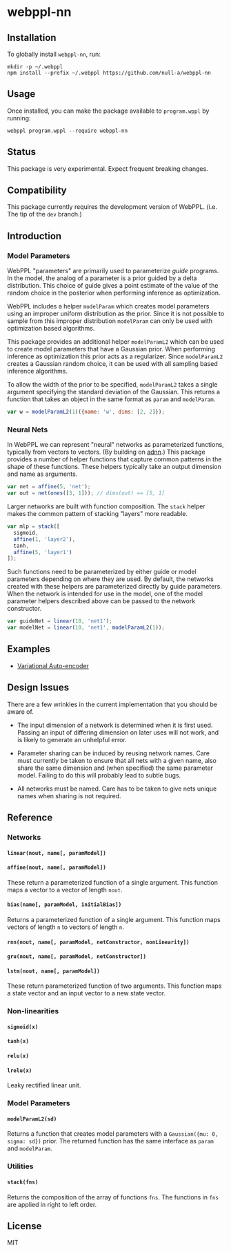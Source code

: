 # webppl-nn

## Installation

To globally install `webppl-nn`, run:

    mkdir -p ~/.webppl
    npm install --prefix ~/.webppl https://github.com/null-a/webppl-nn

## Usage

Once installed, you can make the package available to `program.wppl`
by running:

    webppl program.wppl --require webppl-nn

## Status

This package is very experimental. Expect frequent breaking changes.

## Compatibility

This package currently requires the development version of WebPPL.
(i.e. The tip of the `dev` branch.)

## Introduction

### Model Parameters

WebPPL "parameters" are primarily used to parameterize *guide*
programs. In the model, the analog of a parameter is a prior guided by
a delta distribution. This choice of guide gives a point estimate of
the value of the random choice in the posterior when performing
inference as optimization.

WebPPL includes a helper `modelParam` which creates model parameters
using an improper uniform distribution as the prior. Since it is not
possible to sample from this improper distribution `modelParam` can
only be used with optimization based algorithms.

This package provides an additional helper `modelParamL2` which can be
used to create model parameters that have a Gaussian prior. When
performing inference as optimization this prior acts as a regularizer.
Since `modelParamL2` creates a Gaussian random choice, it can be used
with all sampling based inference algorithms.

To allow the width of the prior to be specified, `modelParamL2` takes
a single argument specifying the standard deviation of the Gaussian.
This returns a function that takes an object in the same format as
`param` and `modelParam`.

```js
var w = modelParamL2(1)({name: 'w', dims: [2, 2]});
```

### Neural Nets

In WebPPL we can represent "neural" networks as parameterized
functions, typically from vectors to vectors. (By building on
[adnn](https://github.com/dritchie/adnn).) This package provides a
number of helper functions that capture common patterns in the shape
of these functions. These helpers typically take an output dimension
and name as arguments.

```js
var net = affine(5, 'net');
var out = net(ones([3, 1])); // dims(out) == [5, 1]
```

Larger networks are built with function composition. The `stack`
helper makes the common pattern of stacking "layers" more readable.

```js
var mlp = stack([
  sigmoid,
  affine(1, 'layer2'),
  tanh,
  affine(5, 'layer1')
]);
```

Such functions need to be parameterized by either guide or model
parameters depending on where they are used. By default, the networks
created with these helpers are parameterized directly by guide
parameters. When the network is intended for use in the model, one of
the model parameter helpers described above can be passed to the
network constructor.

```js
var guideNet = linear(10, 'net1');
var modelNet = linear(10, 'net1', modelParamL2(1));
```

## Examples

* [Variational Auto-encoder](https://github.com/null-a/webppl-nn/blob/master/examples/vae.wppl)

## Design Issues

There are a few wrinkles in the current implementation that you should
be aware of.

* The input dimension of a network is determined when it is first
  used. Passing an input of differing dimension on later uses will not
  work, and is likely to generate an unhelpful error.

* Parameter sharing can be induced by reusing network names. Care must
  currently be taken to ensure that all nets with a given name, also
  share the same dimension and (when specified) the same parameter
  model. Failing to do this will probably lead to subtle bugs.

* All networks must be named. Care has to be taken to give nets unique
  names when sharing is not required.

## Reference

### Networks

#### `linear(nout, name[, paramModel])`
#### `affine(nout, name[, paramModel])`

These return a parameterized function of a single argument. This
function maps a vector to a vector of length `nout`.

#### `bias(name[, paramModel, initialBias])`

Returns a parameterized function of a single argument. This function
maps vectors of length `n` to vectors of length `n`.

#### `rnn(nout, name[, paramModel, netConstructor, nonLinearity])`
#### `gru(nout, name[, paramModel, netConstructor])`
#### `lstm(nout, name[, paramModel])`

These return parameterized function of two arguments. This function
maps a state vector and an input vector to a new state vector.

### Non-linearities

#### `sigmoid(x)`
#### `tanh(x)`
#### `relu(x)`
#### `lrelu(x)`

Leaky rectified linear unit.

### Model Parameters

#### `modelParamL2(sd)`

Returns a function that creates model parameters with a `Gaussian({mu:
0, sigma: sd})` prior. The returned function has the same interface as
`param` and `modelParam`.

### Utilities

#### `stack(fns)`

Returns the composition of the array of functions `fns`. The functions
in `fns` are applied in right to left order.

## License

MIT

